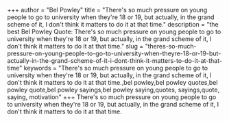 +++
author = "Bel Powley"
title = "There's so much pressure on young people to go to university when they're 18 or 19, but actually, in the grand scheme of it, I don't think it matters to do it at that time."
description = "the best Bel Powley Quote: There's so much pressure on young people to go to university when they're 18 or 19, but actually, in the grand scheme of it, I don't think it matters to do it at that time."
slug = "theres-so-much-pressure-on-young-people-to-go-to-university-when-theyre-18-or-19-but-actually-in-the-grand-scheme-of-it-i-dont-think-it-matters-to-do-it-at-that-time"
keywords = "There's so much pressure on young people to go to university when they're 18 or 19, but actually, in the grand scheme of it, I don't think it matters to do it at that time.,bel powley,bel powley quotes,bel powley quote,bel powley sayings,bel powley saying,quotes, sayings,quote, saying, motivation"
+++
There's so much pressure on young people to go to university when they're 18 or 19, but actually, in the grand scheme of it, I don't think it matters to do it at that time.
